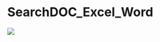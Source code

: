 # SearchDOC_Excel_Word
<img src="[https://media.giphy.com/media/vFKqnCdLPNOKc/giphy.gif](https://github.com/DjonyCooper/SearchDOC_Excel_Word/blob/master/Tutorial/Search_DOC_Tutorial.gif)"/>
